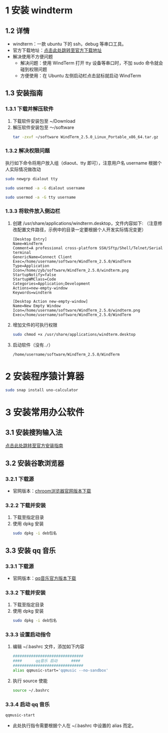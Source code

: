 # 1 安装 windterm
## 1.2 详情
- windterm：一款 ubuntu 下的 ssh，debug 等串口工具。
- 官方下载地址：[点击此处跳转至官方下载地址](https://github.com/kingToolbox/WindTerm/releases/tag/2.5.0)
- 解决使用不方便问题
    - 解决问题：使用 WindTerm 打开 tty 设备等串口时，不加 sudo 命令就会碰到权限问题
    - 方便使用：在 Ubuntu 左侧启动栏点击鼠标就启动 WindTerm
## 1.3 安装指南
### 1.3.1 下载并解压软件
1. 下载软件安装包至 ~/Download
2. 解压软件安装包至 ～/software
    ```bash
    tar -zxvf ~/software WindTerm_2.5.0_Linux_Portable_x86_64.tar.gz
    ```
### 1.3.2 解决权限问题
执行如下命令将用户放入组（diaout、tty 即可），注意用户名 username 根据个人实际情况做改动
```bash
sudo newgrp dialout tty
```
```bash
sudo usermod -a -G dialout username
```
```bash
sudo usermod -a -G tty username
```
### 1.3.3 将软件放入侧边栏
1. 创建 /usr/share/applications/windterm.desktop，文件内容如下: （注意修改配置文件路径，示例中的目录一定要根据个人开发实际情况变更）
    ```shell
    [Desktop Entry]
    Name=WindTerm
    Comment=A professional cross-platform SSH/Sftp/Shell/Telnet/Serial terminal
    GenericName=Connect Client
    Exec=/home/username/software/WindTerm_2.5.0/WindTerm
    Type=Application
    Icon=/home/zyb/software/WindTerm_2.5.0/windterm.png
    StartupNotify=false
    StartupWMClass=Code
    Categories=Application;Development
    Actions=new-empty-window
    Keywords=windterm
    
    [Desktop Action new-empty-window]
    Name=New Empty Window
    Icon=/home/username/software/WindTerm_2.5.0/windterm.png
    Exec=/home/username/software/WindTerm_2.5.0/WindTerm
    ```
2. 增加文件的可执行权限
    ```bash
    sudo chmod +x /usr/share/applications/windterm.desktop
    ```
3. 启动软件（没有`./`）
    ```bash
    /home/username/software/WindTerm_2.5.0/WindTerm
    ```
# 2 安装程序猿计算器
```bash
sudo snap install uno-calculator
```
# 3 安装常用办公软件
## 3.1 安装搜狗输入法
[点击此处跳转至官方安装指南](https://shurufa.sogou.com/linux/guide)
## 3.2 安装谷歌浏览器
### 3.2.1 下载源
- 官网版本：[chroom浏览器官网版本下载](https://www.google.com/chrome/)
### 3.2.2 下载并安装
1. 下载至指定目录
2. 使用 dpkg 安装
    ```bash
    sudo dpkg -i deb包名
    ```
## 3.3 安装 qq 音乐
### 3.3.1 下载源
- 官网版本：[qq音乐官方版本下载](https://y.qq.com/download/download.html)
### 3.3.2 下载并安装
1. 下载至指定目录
2. 使用 dpkg 安装
    ```bash
    sudo dpkg -i deb包名
    ```
### 3.3.3 设置启动指令
1. 编辑 ~/.bashrc 文件，添加如下内容
    ```bash
    ###############################
    ####      qq音乐 启动      ####
    ###############################
    alias qqmusic-start='qqmusic --no-sandbox'
    ```
2. 执行 source 使能
    ```bash
    source ~/.bashrc
    ```
### 3.3.4 启动 qq 音乐
```bash
qqmusic-start
```
- 此处执行指令需要根据个人在 ~/.bashrc 中设置的 alias 而定。